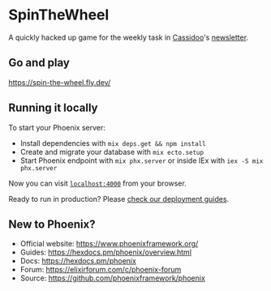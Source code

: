 # SpinTheWheel

A quickly hacked up game for the weekly task in <a href="https://twitter.com/cassidoo">Cassidoo</a>'s
<a href="https://cassidoo.co/newsletter/">newsletter</a>. 

## Go and play

https://spin-the-wheel.fly.dev/

## Running it locally

To start your Phoenix server:

  * Install dependencies with `mix deps.get && npm install`
  * Create and migrate your database with `mix ecto.setup`
  * Start Phoenix endpoint with `mix phx.server` or inside IEx with `iex -S mix phx.server`

Now you can visit [`localhost:4000`](http://localhost:4000) from your browser.

Ready to run in production? Please [check our deployment guides](https://hexdocs.pm/phoenix/deployment.html).

## New to Phoenix?

  * Official website: https://www.phoenixframework.org/
  * Guides: https://hexdocs.pm/phoenix/overview.html
  * Docs: https://hexdocs.pm/phoenix
  * Forum: https://elixirforum.com/c/phoenix-forum
  * Source: https://github.com/phoenixframework/phoenix
